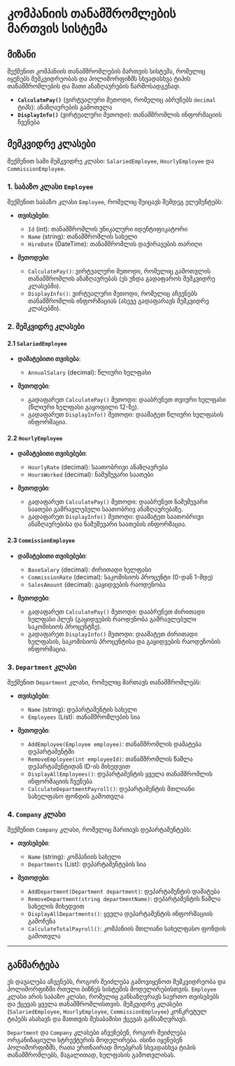 # კომპანიის თანამშრომლების მართვის სისტემა

## მიზანი

შექმენით კომპანიის თანამშრომლების მართვის სისტემა, რომელიც იყენებს მემკვიდრეობას და პოლიმორფიზმს სხვადასხვა ტიპის თანამშრომლების და მათი ანაზღაურების წარმოსადგენად.

- **`CalculatePay()`** (ვირტუალური მეთოდი, რომელიც აბრუნებს `decimal` ტიპს): ანაზღაურების გამოთვლა
- **`DisplayInfo()`** (ვირტუალური მეთოდი): თანამშრომლის ინფორმაციის ჩვენება

## მემკვიდრე კლასები

შექმენით სამი მემკვიდრე კლასი: `SalariedEmployee`, `HourlyEmployee` და `CommissionEmployee`.

### 1. საბაზო კლასი `Employee`

შექმენით საბაზო კლასი `Employee`, რომელიც შეიცავს შემდეგ ელემენტებს:

- **თვისებები**:
  - `Id` (int): თანამშრომლის უნიკალური იდენტიფიკატორი
  - `Name` (string): თანამშრომლის სახელი
  - `HireDate` (DateTime): თანამშრომლის დაქირავების თარიღი

- **მეთოდები**:
  - `CalculatePay()`: ვირტუალური მეთოდი, რომელიც გამოთვლის თანამშრომლის ანაზღაურებას (ეს უნდა გადაფაროს მემკვიდრე კლასებში).
  - `DisplayInfo()`: ვირტუალური მეთოდი, რომელიც აჩვენებს თანამშრომლის ინფორმაციას (ასევე გადაფარავს მემკვიდრე კლასებში).

### 2. მემკვიდრე კლასები

#### 2.1 `SalariedEmployee`

- **დამატებითი თვისება**:
  - `AnnualSalary` (decimal): წლიური ხელფასი

- **მეთოდები**:
  - გადაფარეთ `CalculatePay()` მეთოდი: დააბრუნეთ თვიური ხელფასი (წლიური ხელფასი გაყოფილი 12-ზე).
  - გადაფარეთ `DisplayInfo()` მეთოდი: დაამატეთ წლიური ხელფასის ინფორმაცია.

#### 2.2 `HourlyEmployee`

- **დამატებითი თვისებები**:
  - `HourlyRate` (decimal): საათობრივი ანაზღაურება
  - `HoursWorked` (decimal): ნამუშევარი საათები

- **მეთოდები**:
  - გადაფარეთ `CalculatePay()` მეთოდი: დააბრუნეთ ნამუშევარი საათები გამრავლებული საათობრივ ანაზღაურებაზე.
  - გადაფარეთ `DisplayInfo()` მეთოდი: დაამატეთ საათობრივი ანაზღაურებისა და ნამუშევარი საათების ინფორმაცია.

#### 2.3 `CommissionEmployee`

- **დამატებითი თვისებები**:
  - `BaseSalary` (decimal): ძირითადი ხელფასი
  - `CommissionRate` (decimal): საკომისიოს პროცენტი (0-დან 1-მდე)
  - `SalesAmount` (decimal): გაყიდვების რაოდენობა

- **მეთოდები**:
  - გადაფარეთ `CalculatePay()` მეთოდი: დააბრუნეთ ძირითადი ხელფასი პლუს (გაყიდვების რაოდენობა გამრავლებული საკომისიოს პროცენტზე).
  - გადაფარეთ `DisplayInfo()` მეთოდი: დაამატეთ ძირითადი ხელფასის, საკომისიოს პროცენტისა და გაყიდვების რაოდენობის ინფორმაცია.

### 3. `Department` კლასი

შექმენით `Department` კლასი, რომელიც მართავს თანამშრომლებს:

- **თვისებები**:
  - `Name` (string): დეპარტამენტის სახელი
  - `Employees` (List<Employee>): თანამშრომლების სია

- **მეთოდები**:
  - `AddEmployee(Employee employee)`: თანამშრომლის დამატება დეპარტამენტში
  - `RemoveEmployee(int employeeId)`: თანამშრომლის წაშლა დეპარტამენტიდან ID-ის მიხედვით
  - `DisplayAllEmployees()`: დეპარტამენტის ყველა თანამშრომლის ინფორმაციის ჩვენება
  - `CalculateDepartmentPayroll()`: დეპარტამენტის მთლიანი სახელფასო ფონდის გამოთვლა

### 4. `Company` კლასი

შექმენით `Company` კლასი, რომელიც მართავს დეპარტამენტებს:

- **თვისებები**:
  - `Name` (string): კომპანიის სახელი
  - `Departments` (List<Department>): დეპარტამენტების სია

- **მეთოდები**:
  - `AddDepartment(Department department)`: დეპარტამენტის დამატება
  - `RemoveDepartment(string departmentName)`: დეპარტამენტის წაშლა სახელის მიხედვით
  - `DisplayAllDepartments()`: ყველა დეპარტამენტის ინფორმაციის გამოჩენა
  - `CalculateTotalPayroll()`: კომპანიის მთლიანი სახელფასო ფონდის გამოთვლა

---

## განმარტება

ეს დავალება აჩვენებს, როგორ შეიძლება გამოვიყენოთ მემკვიდრეობა და პოლიმორფიზმი რთული ბიზნეს სისტემის მოდელირებისთვის. `Employee` კლასი არის საბაზო კლასი, რომელიც განსაზღვრავს საერთო თვისებებს და ქცევას ყველა თანამშრომლისთვის. მემკვიდრე კლასები (`SalariedEmployee`, `HourlyEmployee`, `CommissionEmployee`) კონკრეტულ ტიპებს ასახავს და მათთვის შესაბამისი ქცევას განსაზღვრავს. 

`Department` და `Company` კლასები აჩვენებენ, როგორ შეიძლება ორგანიზაციული სტრუქტურის მოდელირება. ისინი იყენებენ პოლიმორფიზმს, რათა ერთნაირად მოეპყრან სხვადასხვა ტიპის თანამშრომლებს, მაგალითად, ხელფასის გამოთვლისას.
